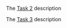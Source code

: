 The [Task 2][task2] description

The [Task 3][task3] description

[task2]: /task_2.md
[task3]: /task_3.md

